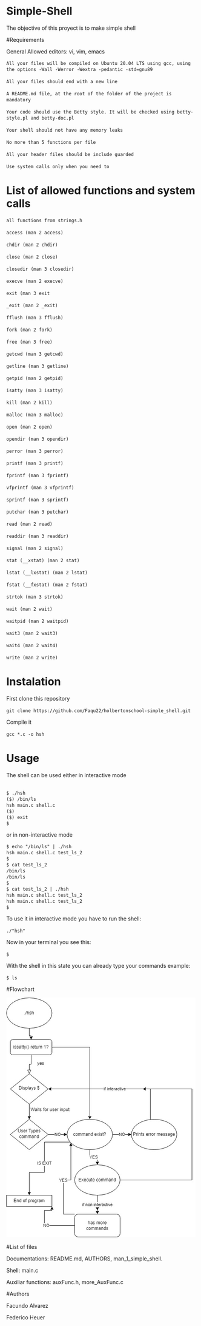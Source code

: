 # Simple-Shell
The objective of this proyect is to make simple shell

#Requirements

General
	Allowed editors: vi, vim, emacs

	All your files will be compiled on Ubuntu 20.04 LTS using gcc, using the options -Wall -Werror -Wextra -pedantic -std=gnu89

	All your files should end with a new line

	A README.md file, at the root of the folder of the project is mandatory

	Your code should use the Betty style. It will be checked using betty-style.pl and betty-doc.pl

	Your shell should not have any memory leaks

	No more than 5 functions per file

	All your header files should be include guarded

	Use system calls only when you need to

# List of allowed functions and system calls

	all functions from strings.h

	access (man 2 access)

	chdir (man 2 chdir)

	close (man 2 close)

	closedir (man 3 closedir)

	execve (man 2 execve)

	exit (man 3 exit

	_exit (man 2 _exit)

	fflush (man 3 fflush)

	fork (man 2 fork)

	free (man 3 free)

	getcwd (man 3 getcwd)

	getline (man 3 getline)

	getpid (man 2 getpid)

	isatty (man 3 isatty)

	kill (man 2 kill)

	malloc (man 3 malloc)

	open (man 2 open)

	opendir (man 3 opendir)

	perror (man 3 perror)

	printf (man 3 printf)

	fprintf (man 3 fprintf)

	vfprintf (man 3 vfprintf)

	sprintf (man 3 sprintf)

	putchar (man 3 putchar)

	read (man 2 read)

	readdir (man 3 readdir)

	signal (man 2 signal)

	stat (__xstat) (man 2 stat)

	lstat (__lxstat) (man 2 lstat)

	fstat (__fxstat) (man 2 fstat)

	strtok (man 3 strtok)

	wait (man 2 wait)

	waitpid (man 2 waitpid)

	wait3 (man 2 wait3)

	wait4 (man 2 wait4)

	write (man 2 write)

# Instalation
First clone this repository

`` git clone https://github.com/Faqu22/holbertonschool-simple_shell.git ``

Compile it

`` gcc *.c -o hsh ``
# Usage

The shell can be used either in interactive mode

```shell

$ ./hsh
($) /bin/ls
hsh main.c shell.c
($)
($) exit
$

```
or in non-interactive mode

```
$ echo "/bin/ls" | ./hsh
hsh main.c shell.c test_ls_2
$
$ cat test_ls_2
/bin/ls
/bin/ls
$
$ cat test_ls_2 | ./hsh
hsh main.c shell.c test_ls_2
hsh main.c shell.c test_ls_2
$

```
To use it in interactive mode you have to run the shell:

`` ./"hsh" ``

Now in your terminal you see this:

`` $ ``

With the shell in this state you can already type your commands
example:

``$ ls ``

#Flowchart

![flowchart](Flowchar.jpg)

#List of files

Documentations: README.md, AUTHORS, man_1_simple_shell.

Shell: main.c

Auxiliar functions: auxFunc.h, more_AuxFunc.c

#Authors

Facundo Alvarez

Federico Heuer
